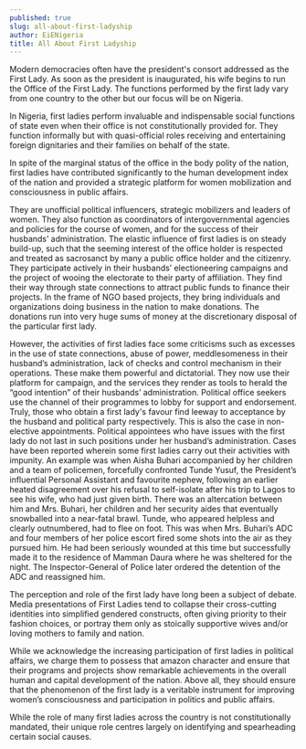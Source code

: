 ```yaml
---
published: true
slug: all-about-first-ladyship
author: EiENigeria
title: All About First Ladyship
---
```

Modern democracies often have the president's consort addressed as the First Lady.  As soon as the president is inaugurated, his wife begins to run the Office of the First Lady. The functions performed by the first lady vary from one country to the other but our focus will be on Nigeria.

In Nigeria, first ladies perform invaluable and indispensable social functions of state even when their office is not constitutionally provided for. They function informally but with quasi-official roles receiving and entertaining foreign dignitaries and their families on behalf of the state.

In spite of the marginal status of the office in the body polity of the nation, first ladies have contributed significantly to the human development index of the nation and provided a strategic platform for women mobilization and consciousness in public affairs.

They are unofficial political influencers, strategic mobilizers and leaders of women. They also function as coordinators of intergovernmental agencies and policies for the course of women, and for the success of their husbands’ administration. The elastic influence of first ladies is on steady build-up, such that the seeming interest of the office holder is respected and treated as sacrosanct by many a public office holder and the citizenry. They participate actively in their husbands’ electioneering campaigns and the project of wooing the electorate to their party of affiliation. They find their way through state connections to attract public funds to finance their projects. In the frame of NGO based projects, they bring individuals and organizations doing business in the nation to make donations. The donations run into very huge sums of money at the discretionary disposal of the particular first lady. 

However, the activities of first ladies face some criticisms such as excesses in the use of state connections, abuse of power, meddlesomeness in their husband’s administration, lack of checks and control mechanism in their operations. These make them powerful and dictatorial. They now use their platform for campaign, and the services they render as tools to herald the “good intention” of their husbands’ administration. Political office seekers use the channel of their programmes to lobby for support and endorsement. Truly, those who obtain a first lady's favour find leeway to acceptance by the husband and political party respectively. This is also the case in non-elective appointments. Political appointees who have issues with the first lady do not last in such positions under her husband’s administration. Cases have been reported wherein some first ladies carry out their activities with impunity. An example was when Aisha Buhari accompanied by her children and a team of policemen, forcefully confronted Tunde Yusuf, the President’s influential Personal Assistant and favourite nephew, following an earlier heated disagreement over his refusal to self-isolate after his trip to Lagos to see his wife, who had just given birth. There was an altercation between him and Mrs. Buhari, her children and her security aides that eventually snowballed into a near-fatal brawl. Tunde, who appeared helpless and clearly outnumbered, had to flee on foot. This was when Mrs. Buhari’s ADC and four members of her police escort fired some shots into the air as they pursued him. He had been seriously wounded at this time but successfully made it to the residence of Mamman Daura where he was sheltered for the night. The Inspector-General of Police later ordered the detention of the ADC and reassigned him.

The perception and role of the first lady have long been a subject of debate. Media presentations of First Ladies tend to collapse their cross-cutting identities into simplified gendered constructs, often giving priority to their fashion choices, or portray them only as stoically supportive wives and/or loving mothers to family and nation.

While we acknowledge the increasing participation of first ladies in political affairs, we charge them to possess that amazon character and ensure that their programs and projects show remarkable achievements in the overall human and capital development of the nation. Above all, they should ensure that the phenomenon of the first lady is a veritable instrument for improving women’s consciousness and participation in politics and public affairs.

While the role of many first ladies across the country is not constitutionally mandated, their unique role centres largely on identifying and spearheading certain social causes.

